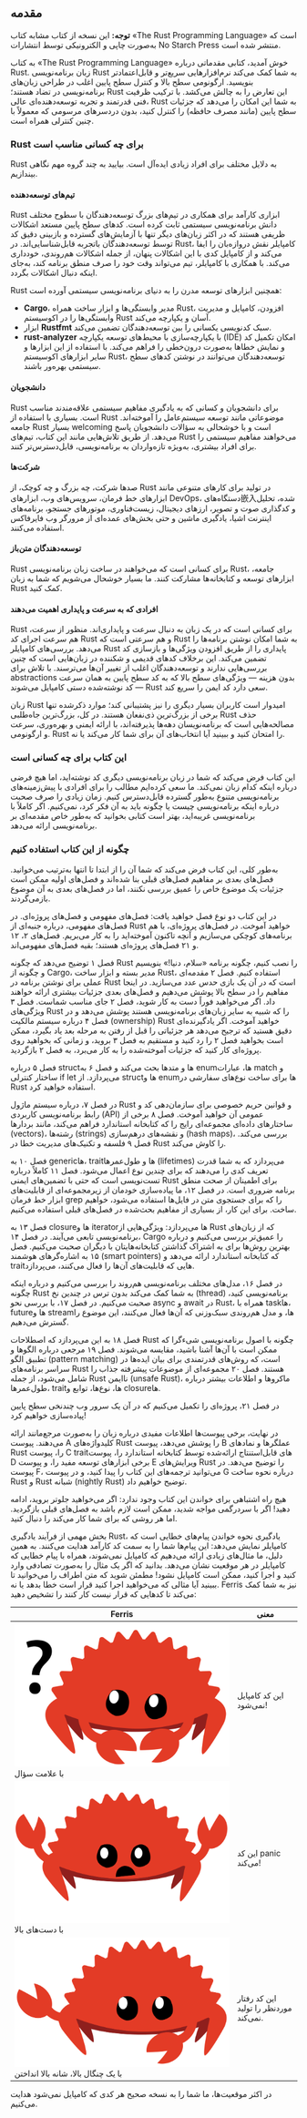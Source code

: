## مقدمه

**توجه:** این نسخه از کتاب مشابه کتاب «The Rust Programming Language» است که به‌صورت چاپی و الکترونیکی توسط انتشارات No Starch Press منتشر شده است.

به کتاب «The Rust Programming Language» خوش آمدید، کتابی مقدماتی درباره Rust. زبان برنامه‌نویسی Rust به شما کمک می‌کند نرم‌افزارهایی سریع‌تر و قابل‌اعتمادتر بنویسید. ارگونومی سطح بالا و کنترل سطح پایین اغلب در طراحی زبان‌های برنامه‌نویسی در تضاد هستند؛ Rust این تعارض را به چالش می‌کشد. با ترکیب ظرفیت فنی قدرتمند و تجربه توسعه‌دهنده‌ای عالی، Rust به شما این امکان را می‌دهد که جزئیات سطح پایین (مانند مصرف حافظه) را کنترل کنید، بدون دردسرهای مرسومی که معمولاً با چنین کنترلی همراه است.

### Rust برای چه کسانی مناسب است
Rust به دلایل مختلف برای افراد زیادی ایده‌آل است. بیایید به چند گروه مهم نگاهی بیندازیم.

#### تیم‌های توسعه‌دهنده
Rust ابزاری کارآمد برای همکاری در تیم‌های بزرگ توسعه‌دهندگان با سطوح مختلف دانش برنامه‌نویسی سیستمی ثابت کرده است. کدهای سطح پایین مستعد اشکالات ظریفی هستند که در اکثر زبان‌های دیگر تنها با آزمایش‌های گسترده و بازبینی دقیق کد توسط توسعه‌دهندگان باتجربه قابل‌شناسایی‌اند. در Rust، کامپایلر نقش دروازه‌بان را ایفا می‌کند و از کامپایل کدی با این اشکالات پنهان، از جمله اشکالات هم‌روندی، خودداری می‌کند. با همکاری با کامپایلر، تیم می‌تواند وقت خود را صرف منطق برنامه کند، به‌جای اینکه دنبال اشکالات بگردد.

Rust همچنین ابزارهای توسعه مدرن را به دنیای برنامه‌نویسی سیستمی آورده است:
- **Cargo**، مدیر وابستگی‌ها و ابزار ساخت همراه Rust، افزودن، کامپایل و مدیریت وابستگی‌ها را در اکوسیستم Rust آسان و یکپارچه می‌کند.
- ابزار **Rustfmt** سبک کدنویسی یکسانی را بین توسعه‌دهندگان تضمین می‌کند.
- **rust-analyzer** با یکپارچه‌سازی با محیط‌های توسعه یکپارچه (IDE) امکان تکمیل کد و نمایش خطاها به‌صورت درون‌خطی را فراهم می‌کند.
  با استفاده از این ابزارها و سایر ابزارهای اکوسیستم Rust، توسعه‌دهندگان می‌توانند در نوشتن کدهای سطح سیستمی بهره‌ور باشند.

#### دانشجویان
Rust برای دانشجویان و کسانی که به یادگیری مفاهیم سیستمی علاقه‌مندند مناسب است. بسیاری با استفاده از Rust موضوعاتی مانند توسعه سیستم‌عامل را آموخته‌اند. جامعه Rust بسیار welcoming است و با خوشحالی به سؤالات دانشجویان پاسخ می‌دهد. از طریق تلاش‌هایی مانند این کتاب، تیم‌های Rust می‌خواهند مفاهیم سیستمی را برای افراد بیشتری، به‌ویژه تازه‌واردان به برنامه‌نویسی، قابل‌دسترس‌تر کنند.

#### شرکت‌ها
صدها شرکت، چه بزرگ و چه کوچک، از Rust در تولید برای کارهای متنوعی مانند ابزارهای خط فرمان، سرویس‌های وب، ابزارهای DevOps، دستگاه‌های嵌入‌شده، تحلیل و کدگذاری صوت و تصویر، ارزهای دیجیتال، زیست‌فناوری، موتورهای جستجو، برنامه‌های اینترنت اشیا، یادگیری ماشین و حتی بخش‌های عمده‌ای از مرورگر وب فایرفاکس استفاده می‌کنند.

#### توسعه‌دهندگان متن‌باز
Rust برای کسانی است که می‌خواهند در ساخت زبان برنامه‌نویسی Rust، جامعه، ابزارهای توسعه و کتابخانه‌ها مشارکت کنند. ما بسیار خوشحال می‌شویم که شما به زبان Rust کمک کنید.

#### افرادی که به سرعت و پایداری اهمیت می‌دهند
Rust برای کسانی است که در یک زبان به دنبال سرعت و پایداری‌اند. منظور از سرعت، هم سرعت اجرای کد Rust و هم سرعتی است که Rust به شما امکان نوشتن برنامه‌ها را می‌دهد. بررسی‌های کامپایلر Rust پایداری را از طریق افزودن ویژگی‌ها و بازسازی کد تضمین می‌کند. این برخلاف کدهای قدیمی و شکننده در زبان‌هایی است که چنین بررسی‌هایی ندارند و توسعه‌دهندگان اغلب از تغییر آن‌ها می‌ترسند. با تلاش برای abstractions بدون هزینه — ویژگی‌های سطح بالا که به کد سطح پایین به همان سرعت کد نوشته‌شده دستی کامپایل می‌شوند — Rust سعی دارد کد ایمن را سریع کند.

زبان Rust امیدوار است کاربران بسیار دیگری را نیز پشتیبانی کند؛ موارد ذکرشده تنها برخی از بزرگ‌ترین ذی‌نفعان هستند. در کل، بزرگ‌ترین جاه‌طلبی Rust حذف مصالحه‌هایی است که برنامه‌نویسان دهه‌ها پذیرفته‌اند، با ارائه ایمنی و بهره‌وری، سرعت و ارگونومی. Rust را امتحان کنید و ببینید آیا انتخاب‌های آن برای شما کار می‌کند یا نه.

### این کتاب برای چه کسانی است
این کتاب فرض می‌کند که شما در زبان برنامه‌نویسی دیگری کد نوشته‌اید، اما هیچ فرضی درباره اینکه کدام زبان نمی‌کند. ما سعی کرده‌ایم مطالب را برای افرادی با پیش‌زمینه‌های برنامه‌نویسی متنوع به‌طور گسترده قابل‌دسترس کنیم. زمان زیادی را صرف صحبت درباره اینکه برنامه‌نویسی چیست یا چگونه باید به آن فکر کرد، نمی‌کنیم. اگر کاملاً با برنامه‌نویسی غریبه‌اید، بهتر است کتابی بخوانید که به‌طور خاص مقدمه‌ای بر برنامه‌نویسی ارائه می‌دهد.

### چگونه از این کتاب استفاده کنیم
به‌طور کلی، این کتاب فرض می‌کند که شما آن را از ابتدا تا انتها به‌ترتیب می‌خوانید. فصل‌های بعدی بر مفاهیم فصل‌های قبلی بنا شده‌اند و فصل‌های اولیه ممکن است جزئیات یک موضوع خاص را عمیق بررسی نکنند، اما در فصل‌های بعدی به آن موضوع بازمی‌گردند.

در این کتاب دو نوع فصل خواهید یافت: فصل‌های مفهومی و فصل‌های پروژه‌ای. در فصل‌های مفهومی، درباره جنبه‌ای از Rust خواهید آموخت. در فصل‌های پروژه‌ای، با هم برنامه‌های کوچکی می‌سازیم و آنچه تاکنون آموخته‌اید را به کار می‌بریم. فصل‌های ۲، ۱۲ و ۲۱ فصل‌های پروژه‌ای هستند؛ بقیه فصل‌های مفهومی‌اند.

فصل ۱ توضیح می‌دهد که چگونه Rust را نصب کنیم، چگونه برنامه «سلام، دنیا!» بنویسیم و چگونه از Cargo، مدیر بسته و ابزار ساخت Rust، استفاده کنیم. فصل ۲ مقدمه‌ای عملی برای نوشتن برنامه در Rust است که در آن یک بازی حدس عدد می‌سازید. در اینجا مفاهیم را در سطح بالا پوشش می‌دهیم و فصل‌های بعدی جزئیات بیشتری ارائه خواهند داد. اگر می‌خواهید فوراً دست به کار شوید، فصل ۲ جای مناسب شماست. فصل ۳ ویژگی‌های Rust را که شبیه به سایر زبان‌های برنامه‌نویسی هستند پوشش می‌دهد و در فصل ۴ درباره سیستم مالکیت (ownership) Rust خواهید آموخت. اگر یادگیرنده‌ای دقیق هستید که ترجیح می‌دهد هر جزئیاتی را قبل از رفتن به مرحله بعد یاد بگیرد، ممکن است بخواهید فصل ۲ را رد کنید و مستقیم به فصل ۳ بروید، و زمانی که بخواهید روی پروژه‌ای کار کنید که جزئیات آموخته‌شده را به کار می‌برد، به فصل ۲ بازگردید.

فصل ۵ درباره structها و متدها بحث می‌کند و فصل ۶ به enumها، عبارات match و ساختار کنترلی if let می‌پردازد. از structها و enumها برای ساخت نوع‌های سفارشی در Rust استفاده خواهید کرد.

در فصل ۷، درباره سیستم ماژول Rust و قوانین حریم خصوصی برای سازمان‌دهی کد و رابط برنامه‌نویسی کاربردی (API) عمومی آن خواهید آموخت. فصل ۸ برخی از ساختارهای داده‌ای مجموعه‌ای رایج را که کتابخانه استاندارد فراهم می‌کند، مانند بردارها (vectors)، رشته‌ها (strings) و نقشه‌های درهم‌سازی (hash maps)، بررسی می‌کند. فصل ۹ فلسفه و تکنیک‌های مدیریت خطا در Rust را کاوش می‌کند.

فصل ۱۰ به genericها، traitها و طول‌عمرها (lifetimes) می‌پردازد که به شما قدرت تعریف کدی را می‌دهند که برای چندین نوع اعمال می‌شود. فصل ۱۱ کاملاً درباره تست‌نویسی است که حتی با تضمین‌های ایمنی Rust برای اطمینان از صحت منطق برنامه ضروری است. در فصل ۱۲، ما پیاده‌سازی خودمان از زیرمجموعه‌ای از قابلیت‌های ابزار خط فرمان grep را که برای جستجوی متن در فایل‌ها استفاده می‌شود، خواهیم ساخت. برای این کار، از بسیاری از مفاهیم بحث‌شده در فصل‌های قبلی استفاده می‌کنیم.

فصل ۱۳ به closureها و iteratorها می‌پردازد: ویژگی‌هایی از Rust که از زبان‌های برنامه‌نویسی تابعی می‌آیند. در فصل ۱۴، Cargo را عمیق‌تر بررسی می‌کنیم و درباره بهترین روش‌ها برای به اشتراک گذاشتن کتابخانه‌هایتان با دیگران صحبت می‌کنیم. فصل ۱۵ به اشاره‌گرهای هوشمند (smart pointers) که کتابخانه استاندارد ارائه می‌دهد و traitهایی که قابلیت‌های آن‌ها را فعال می‌کنند، می‌پردازد.

در فصل ۱۶، مدل‌های مختلف برنامه‌نویسی هم‌روند را بررسی می‌کنیم و درباره اینکه چگونه Rust به شما کمک می‌کند بدون ترس در چندین نخ (thread) برنامه‌نویسی کنید، صحبت می‌کنیم. در فصل ۱۷، با بررسی نحو async و await در Rust، همراه با taskها، futureها و streamها، و مدل هم‌روندی سبک‌وزنی که آن‌ها فعال می‌کنند، این موضوع را گسترش می‌دهیم.

فصل ۱۸ به این می‌پردازد که اصطلاحات Rust چگونه با اصول برنامه‌نویسی شیءگرا که ممکن است با آن‌ها آشنا باشید، مقایسه می‌شوند. فصل ۱۹ مرجعی درباره الگوها و تطبیق الگو (pattern matching) است، که روش‌های قدرتمندی برای بیان ایده‌ها در سراسر برنامه‌های Rust هستند. فصل ۲۰ مجموعه‌ای از موضوعات پیشرفته جذاب را شامل می‌شود، از جمله Rust ناایمن (unsafe Rust)، ماکروها و اطلاعات بیشتر درباره طول‌عمرها، traitها، نوع‌ها، توابع و closureها.

در فصل ۲۱، پروژه‌ای را تکمیل می‌کنیم که در آن یک سرور وب چندنخی سطح پایین پیاده‌سازی خواهیم کرد!

در نهایت، برخی پیوست‌ها اطلاعات مفیدی درباره زبان را به‌صورت مرجع‌مانند ارائه می‌دهند. پیوست A کلیدواژه‌های Rust را پوشش می‌دهد، پیوست B عملگرها و نمادهای Rust را، پیوست C traitهای قابل‌استنتاج ارائه‌شده توسط کتابخانه استاندارد را، پیوست D برخی ابزارهای توسعه مفید را، و پیوست E ویرایش‌های Rust را توضیح می‌دهد. در پیوست F، می‌توانید ترجمه‌های این کتاب را پیدا کنید، و در پیوست G درباره نحوه ساخت Rust و Rust شبانه (nightly Rust) توضیح خواهیم داد.

هیچ راه اشتباهی برای خواندن این کتاب وجود ندارد: اگر می‌خواهید جلوتر بروید، ادامه دهید! اگر با سردرگمی مواجه شدید، ممکن است لازم باشد به فصل‌های قبلی بازگردید. اما هر روشی که برای شما کار می‌کند را دنبال کنید.

بخش مهمی از فرآیند یادگیری Rust، یادگیری نحوه خواندن پیام‌های خطایی است که کامپایلر نمایش می‌دهد: این پیام‌ها شما را به سمت کد کارآمد هدایت می‌کنند. به همین دلیل، ما مثال‌های زیادی ارائه می‌دهیم که کامپایل نمی‌شوند، همراه با پیام خطایی که کامپایلر در هر موقعیت نشان می‌دهد. بدانید که اگر یک مثال را به‌صورت تصادفی وارد کنید و اجرا کنید، ممکن است کامپایل نشود! مطمئن شوید که متن اطراف را می‌خوانید تا ببینید آیا مثالی که می‌خواهید اجرا کنید قرار است خطا بدهد یا نه. Ferris نیز به شما کمک می‌کند تا کدهایی که قرار نیست کار کنند را تشخیص دهید:

| Ferris                                               | معنی |
|------------------------------------------------------|------|
| <img src="img/does_not_compile.svg"> با علامت سؤال   | این کد کامپایل نمی‌شود! |
| <img src="img/panics.svg"> با دست‌های بالا           | این کد panic می‌کند! |
| <img src="img/not_desired_behavior.svg"> با یک چنگال بالا، شانه بالا انداختن | این کد رفتار موردنظر را تولید نمی‌کند. |

در اکثر موقعیت‌ها، ما شما را به نسخه صحیح هر کدی که کامپایل نمی‌شود هدایت می‌کنیم.
